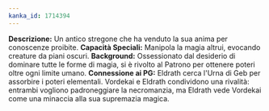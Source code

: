 ```yaml
---
kanka_id: 1714394
---
```


**Descrizione:** Un antico stregone che ha venduto la sua anima per conoscenze proibite. **Capacità Speciali:** Manipola la magia altrui, evocando creature da piani oscuri. **Background:**
Ossessionato dal desiderio di dominare tutte le forme di magia, si è
rivolto al Patrono per ottenere poteri oltre ogni limite umano. **Connessione ai PG:**
Eldrath cerca l'Urna di Geb per assorbire i poteri elementali. Vordekai
e Eldrath condividono una rivalità: entrambi vogliono padroneggiare la
necromanzia, ma Eldrath vede Vordekai come una minaccia alla sua
supremazia magica.